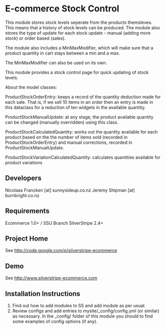 E-commerce Stock Control
================================================================================

This module stores stock levels seperate from the products themsleves. This means that a history of stock levels can be
produced. The module also stores the type of update for each stock update - manual (adding more stock) or order based (sales).

The module also includes a MinMaxModifier, which will make sure that a product quantity in cart stays between a min and a max.

The MinMaxModifier can also be used on its own.

This module provides a stock control page for quick updating of stock levels.

About the model classes:

ProductStockOrderEntry: keeps a record of the quantity deduction made for each sale. That is, if we sell 10 items
in an order then an entry is made in this dataclass for a reduction of ten widgets in the available quantity.

ProductStockManualUpdate: at any stage, the product available quantity can be changed (manually overridden) using this class.

ProductStockCalculatedQuantity: works out the quantity available for each product based on the the number of items
sold (recorded in ProductStockOrderEntry) and manual corrections, recorded in ProductStockManualUpdate.

ProductStockVariationCalculatedQuantity: calculates quantities available for product variations


Developers
-----------------------------------------------
Nicolaas Francken [at] sunnysideup.co.nz
Jeremy Shipman [at] burnbright.co.nz

Requirements
-----------------------------------------------
Ecommerce 1.0+ / SSU Branch
SilverStripe 2.4+

Project Home
-----------------------------------------------
See http://code.google.com/p/silverstripe-ecommerce

Demo
-----------------------------------------------
See http://www.silverstripe-ecommerce.com

Installation Instructions
-----------------------------------------------
1. Find out how to add modules to SS and add module as per usual.
2. Review configs and add entries to mysite/_config/config.yml
(or similar) as necessary.
In the _config/ folder of this module
you should to find some examples of config options (if any).


